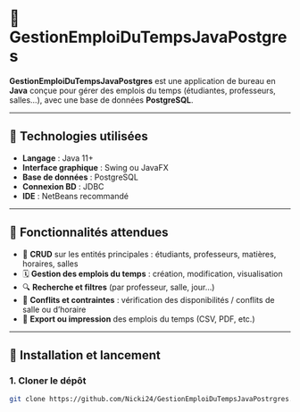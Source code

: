# 📅 GestionEmploiDuTempsJavaPostgres

**GestionEmploiDuTempsJavaPostgres** est une application de bureau en **Java** conçue pour gérer des emplois du temps (étudiantes, professeurs, salles…), avec une base de données **PostgreSQL**.

---

## 🧰 Technologies utilisées

- **Langage** : Java 11+ 
- **Interface graphique** : Swing ou JavaFX 
- **Base de données** : PostgreSQL  
- **Connexion BD** : JDBC 
- **IDE** : NetBeans recommandé

---

## 🎯 Fonctionnalités attendues

- 🔄 **CRUD** sur les entités principales : étudiants, professeurs, matières, horaires, salles  
- 🗓️ **Gestion des emplois du temps** : création, modification, visualisation  
- 🔍 **Recherche et filtres** (par professeur, salle, jour…)  
- 🔁 **Conflits et contraintes** : vérification des disponibilités / conflits de salle ou d’horaire  
- 📄 **Export ou impression** des emplois du temps (CSV, PDF, etc.)

---

## 🚀 Installation et lancement

### 1. Cloner le dépôt
```bash
git clone https://github.com/Nicki24/GestionEmploiDuTempsJavaPostrgres.git

